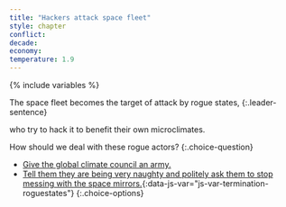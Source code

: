 ```yaml
---
title: "Hackers attack space fleet"
style: chapter
conflict: 
decade: 
economy: 
temperature: 1.9
---
```


{% include variables %}

The space fleet becomes the target of attack by rogue states, 
{:.leader-sentence}

who try to hack it to benefit their own microclimates.

How should we deal with these rogue actors?
{:.choice-question}

- [Give the global climate council an army.](chapter_central-world-government.html)
- [Tell them they are being very naughty and politely ask them to stop messing with the space mirrors.](chapter_termination-shock.html){:data-js-var="js-var-termination-roguestates"}
{:.choice-options}
